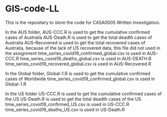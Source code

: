 # GIS-code-LL

This is the repositary to store the code for CASA0005 Written Investigation.

In the AUS folder,
AUS-CCC.R is used to get the cumulative confirmed cases of Australia
AUS-Death.R is used to get the total deadth cases of Australia
AUS-Recovered is used to get the total recovered cases of Australia, because of the lack of US recovered data, this file did not used in the assignment
time_series_covid19_confirmed_global.csv is used in AUS-CCC.R
time_series_covid19_deaths_global.csv is used in AUS-DEATH.R
time_series_covid19_recovered_global.csv is used in AUS-Recovered.R

In the Global folder,
Global-1.R is used to get the cumulative confirmed cases of Worldwide
time_series_covid19_confirmed_global.csv is used in Global-1.R

In the US folder
US-CCC.R is used to get the cumulative confirmed cases of the US
US-Death.R is used to get the total deadth cases of the US
time_series_covid19_confirmed_US.csv is used in US-CCC.R
time_series_covid19_deaths_US.csv is used in US-Death.R
